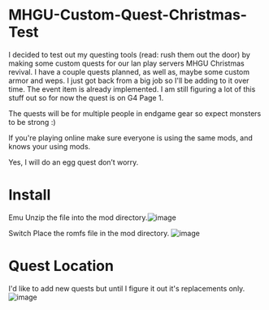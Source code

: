 # MHGU-Custom-Quest-Christmas-Test
I decided to test out my questing tools (read: rush them out the door) by making some custom quests for our lan play servers MHGU Christmas revival. 
I have a couple quests planned, as well as, maybe some custom armor and weps.
I just got back from a big job so I'll be adding to it over time.
The event item is already implemented.
I am still figuring a lot of this stuff out so for now the quest is on G4 Page 1.

The quests will be for multiple people in endgame gear so expect monsters to be strong :)
 
If you're playing online make sure everyone is using the same mods, and knows your using mods. 
 
 
Yes, I will do an egg quest don’t worry.

# Install
Emu
Unzip the file into the mod directory.![image](https://user-images.githubusercontent.com/90596580/209405295-e3d8df6a-af98-418f-bef0-933eb3c5c6d0.png)

Switch
Place the romfs file in the mod directory.
![image](https://user-images.githubusercontent.com/90596580/209405377-76f3f673-8713-4d9e-8cbd-845d3d1e3700.png)

# Quest Location
I'd like to add new quests but until I figure it out it's replacements only.
![image](https://user-images.githubusercontent.com/90596580/209405524-c3c9f5f6-f2c8-4c01-ab45-e0fa2f93dc17.png)
